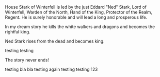 House Stark of Winterfell is led by the just Eddard "Ned" Stark, Lord of
Winterfell, Warden of the North, Hand of the King, Protector of the Realm,
Regent.  He is surely honorable and will lead a long and prosperous life.

In my dream story he kills the white walkers and dragons and becomes the rightful king.

Ned Stark rises from the dead and becomes king.

testing testing

The story never ends!

testing bla bla
testing again
testing
testing 123

